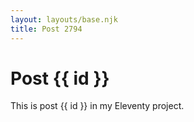 ```yaml
---
layout: layouts/base.njk
title: Post 2794
---
```


# Post {{ id }}

This is post {{ id }} in my Eleventy project.
